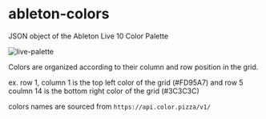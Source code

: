 # ableton-colors
JSON object of the Ableton Live 10 Color Palette 

![live-palette](https://user-images.githubusercontent.com/38109050/108541965-17dbf100-72b1-11eb-8d85-36bbdaf3b00a.png)

Colors are organized according to their column and row position in the grid. 

ex. row 1, column 1 is the top left color of the grid (#FD95A7) and row 5 coulmn 14 is the bottom right color of the grid (#3C3C3C) 

colors names are sourced from `https://api.color.pizza/v1/`
